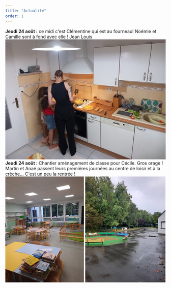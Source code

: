 ```yaml
---
title: "Actualité"
order: 1
---
```

**Jeudi 24 août :** ce midi c'est Clémentine qui est au fourneau! Noémie et Camille sont à fond avec elle !   Jean Louis
  ![Cuisine chez Papy](/images/20230824_1.jpg)
**Jeudi 24 août :** Chantier aménagement de classe pour Cécile.
Gros orage ! Martin et Anaé passent leurs premières journées au centre de loisir et à la crèche... C'est un peu la rentrée !  
  ![Class de Cécile](/images/20230824_2.jpg) 